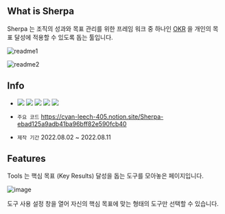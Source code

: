 ## What is Sherpa 

Sherpa 는 조직의 성과와 목표 관리를 위한 프레임 워크 중 하나인 [OKR](https://www.salesforce.com/kr/hub/organization/what-is-okr/) 을 개인의 목표 달성에 적용할 수 있도록 돕는 툴입니다.  

![readme1](https://user-images.githubusercontent.com/81809559/183916762-83a2c7c1-932a-49f2-87e4-93d427342d34.png)

![readme2](https://user-images.githubusercontent.com/81809559/183916918-ff74924e-b111-4676-9d76-4005dded1540.png)  


## Info

- <img src="https://img.shields.io/badge/Next.js-000000?style=for-the-badge&logo=Next.js&logoColor=white"> <img src="https://img.shields.io/badge/TypeScript-3178C6?style=for-the-badge&logo=TypeScript&logoColor=white"> <img src="https://img.shields.io/badge/Redux-764ABC?style=for-the-badge&logo=Redux&logoColor=white"> <img src="https://img.shields.io/badge/Firebase-FFCA28?style=for-the-badge&logo=Firebase&logoColor=white"> <img src="https://img.shields.io/badge/TailwindCSS-06B6D4?style=for-the-badge&logo=TailwindCSS&logoColor=white">

- `주요 코드` https://cyan-leech-405.notion.site/Sherpa-ebad125a9adb41ba96bff82e590fcb40  

- `제작 기간` 2022.08.02 ~ 2022.08.11 
  
  
## Features

Tools 는 핵심 목표 (Key Results) 달성을 돕는 도구를 모아놓은 페이지입니다. 

![image](https://user-images.githubusercontent.com/81809559/183923263-e59ccb55-aed1-49b3-a4af-6c4763052152.png)

도구 사용 설정 창을 열어 자신의 핵심 목표에 맞는 형태의 도구만 선택할 수 있습니다.



